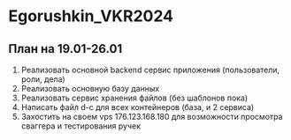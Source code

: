 # Egorushkin_VKR2024
## План на 19.01-26.01 
1. Реализовать основной backend сервис приложения (пользователи, роли, дела)
2. Реализовать основную базу данных
3. Реализовать сервис хранения файлов (без шаблонов пока)
4. Написать файл d-c для всех контейнеров (база, и 2 сервиса)
5. Захостить на своем vps 176.123.168.180 для возможности просмотра сваггера и тестирования ручек
   
